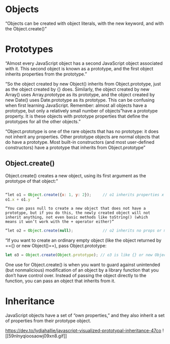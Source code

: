 # Objects

“Objects can be created with object literals, with the new keyword, and with the Object.create()”

# Prototypes

“Almost every JavaScript object has
a second JavaScript object associated with it. This second object is
known as a prototype, and the first object inherits properties from
the prototype.”

“So the object created by new Object() inherits from Object.prototype, just as the object created by {} does. Similarly, the object created by new Array() uses Array.prototype as its prototype, and the object created by new Date() uses Date.prototype as its prototype. This can be confusing when first learning JavaScript. Remember: almost all objects have a prototype, but only a relatively small number of objects”have a prototype property. It is these objects with prototype properties that define the prototypes for all the other objects.”

“Object.prototype is one of the rare objects that has no prototype:
it does not inherit any properties. Other prototype objects are normal
objects that do have a prototype. Most built-in constructors (and most
user-defined constructors) have a prototype that inherits from
Object.prototype”

## Object.create()

Object.create() creates a new object, using its first argument as
the prototype of that object:”

```javascript

“let o1 = Object.create({x: 1, y: 2});     // o1 inherits properties x and y.
o1.x + o1.y   ”

```

	“You can pass null to create a new object that does not have a
	prototype, but if you do this, the newly created object will not
	inherit anything, not even basic methods like toString() (which
	means it won’t work with the + operator either)”

```js
“let o2 = Object.create(null);             // o2 inherits no props or methods.”
```

“If you want to create an ordinary empty object (like the object returned by =={} or new Object()==), pass Object.prototype:

```js
let o3 = Object.create(Object.prototype); // o3 is like {} or new Object().”
```

One use for Object.create() is when you want to guard against
unintended (but nonmalicious) modification of an object by a library
function that you don’t have control over. Instead of passing the
object directly to the function, you can pass an object that inherits
from it. 

# Inheritance

JavaScript objects have a set of “own properties,” and they also
inherit a set of properties from their prototype object.

https://dev.to/lydiahallie/javascript-visualized-prototypal-inheritance-47co
![[59nlnyqioosaowj09xn8.gif]]

## 